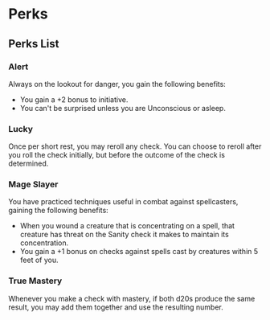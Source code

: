 # Perks



## Perks List

### Alert

Always on the lookout for danger, you gain the following benefits:

* You gain a +2 bonus to initiative.
* You can't be surprised unless you are Unconscious or asleep.

### Lucky

Once per short rest, you may reroll any check. You can choose to reroll after you roll the check initially, but before the outcome of the check is determined.

### Mage Slayer

You have practiced techniques useful in combat against spellcasters, gaining the following benefits:

* When you wound a creature that is concentrating on a spell, that creature has threat on the Sanity check it makes to maintain its concentration.
* You gain a +1 bonus on checks against spells cast by creatures within 5 feet of you.

### True Mastery

Whenever you make a check with mastery, if both d20s produce the same result, you may add them together and use the resulting number.




